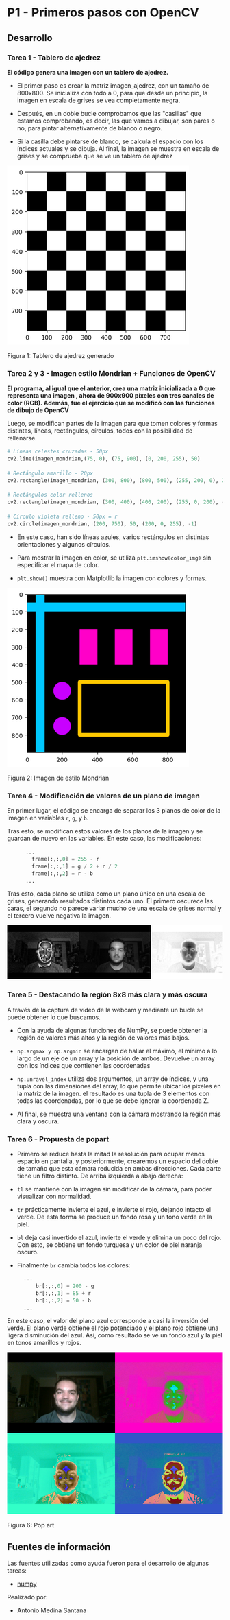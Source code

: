 # P1 - Primeros pasos con OpenCV
  
## Desarrollo

### Tarea 1 - Tablero de ajedrez

**El código genera una imagen con un tablero de ajedrez.**

- El primer paso es crear la matriz imagen_ajedrez, con un tamaño de 800x800. Se inicializa con todo a 0, para que desde un principio, la imagen en escala de grises se vea completamente negra.

- Después, en un doble bucle comprobamos que las "casillas" que estamos comprobando, es decir, las que vamos a dibujar, son pares o no, para pintar alternativamente de blanco o negro.

- Si la casilla debe pintarse de blanco, se calcula el espacio con los índices actuales y se dibuja. Al final, la imagen se muestra en escala de grises y se comprueba que se ve un tablero de ajedrez

![Tablero de ajedrez](tableroAjedrez.PNG)

Figura 1: Tablero de ajedrez generado

### Tarea 2 y 3 - Imagen estilo Mondrian + Funciones de OpenCV

**El programa, al igual que el anterior, crea una matriz inicializada a 0 que representa una imagen , ahora de 900x900 píxeles con tres canales de color (RGB). Además, fue el ejercicio que se modificó con las funciones de dibujo de OpenCV**

Luego, se modifican partes de la imagen para que tomen colores y formas distintas, líneas, rectángulos, círculos, todos con la posibilidad de rellenarse.
```py
# Líneas celestes cruzadas - 50px
cv2.line(imagen_mondrian,(75, 0), (75, 900), (0, 200, 255), 50)

# Rectángulo amarillo - 20px
cv2.rectangle(imagen_mondrian, (300, 800), (800, 500), (255, 200, 0), 20)

# Rectángulos color rellenos
cv2.rectangle(imagen_mondrian, (300, 400), (400, 200), (255, 0, 200), -1)

# Círculo violeta relleno - 50px = r
cv2.circle(imagen_mondrian, (200, 750), 50, (200, 0, 255), -1)
```

- En este caso, han sido líneas azules, varios rectángulos en distintas orientaciones y algunos círculos.

- Para mostrar la imagen en color, se utiliza `plt.imshow(color_img)` sin especificar el mapa de color.

- `plt.show()` muestra con Matplotlib la imagen con colores y formas.

![Imagen de estilo Mondrian](mondrian.PNG)

Figura 2: Imagen de estilo Mondrian

### Tarea 4 - Modificación de valores de un plano de imagen

En primer lugar, el código se encarga de separar los 3 planos de color de la imagen en variables `r`, `g`, y `b`.

Tras esto, se modifican estos valores de los planos de la imagen y se guardan de nuevo en las variables. En este caso, las modificaciones: 

```py
      ...
        frame[:,:,0] = 255 - r
        frame[:,:,1] = g / 2 + r / 2
        frame[:,:,2] = r - b
      ...
```

Tras esto, cada plano se utiliza como un plano único en una escala de grises, generando resultados distintos cada uno. El primero oscurece las caras, el segundo no parece variar mucho de una escala de grises normal y el tercero vuelve negativa la imagen.

![Imagen de los tres planos generados](planosImagen.png)  

### Tarea 5 - Destacando la región 8x8 más clara y más oscura

A través de la captura de vídeo de la webcam y mediante un bucle se puede obtener lo que buscamos.

- Con la ayuda de algunas funciones de NumPy, se puede obtener la región de valores más altos y la región de valores más bajos.

- `np.argmax y np.argmin` se encargan de hallar el máximo, el mínimo a lo largo de un eje de un array y la posición de ambos. Devuelve un array con los índices que contienen las coordenadas 
- `np.unravel_index` utiliza dos argumentos, un array de índices, y una tupla con las dimensiones del array, lo que permite ubicar los píxeles en la matriz de la imagen. el resultado es una tupla de 3 elementos con todas las coordenadas, por lo que se debe ignorar la coordenada Z.

- Al final, se muestra una ventana con la cámara mostrando la región más clara y oscura.

### Tarea 6 - Propuesta de popart

- Primero se reduce hasta la mitad la resolución para ocupar menos espacio en pantalla, y posteriormente, crearemos un espacio del doble de tamaño que esta cámara reducida en ambas direcciones. Cada parte tiene un filtro distinto. De arriba izquierda a abajo derecha:

- `tl` se mantiene con la imagen sin modificar de la cámara, para poder visualizar con normalidad.
  
- `tr` prácticamente invierte el azul, e invierte el rojo, dejando intacto el verde. De esta forma se produce un fondo rosa y un tono verde en la piel.
 
- `bl` deja casi invertido el azul, invierte el verde y elimina un poco del rojo. Con esto, se obtiene un fondo turquesa y un color de piel naranja oscuro.
  
- Finalmente `br` cambia todos los colores:

  ```py
    ...
        br[:,:,0] = 200 - g
        br[:,:,1] = 85 + r
        br[:,:,2] = 50 - b
    ...
  ```
En este caso, el valor del plano azul corresponde a casi la inversión del verde. El plano verde obtiene el rojo potenciado y el plano rojo obtiene una ligera disminución del azul. Así, como resultado se ve un fondo azul y la piel en tonos amarillos y rojos.

![Pop art](popArt.PNG)

Figura 6: Pop art

## Fuentes de información

Las fuentes utilizadas como ayuda fueron para el desarrollo de algunas tareas:
- [numpy](https://numpy.org/doc/stable/index.html)

Realizado por:
- Antonio Medina Santana
